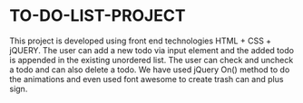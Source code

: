 # TO-DO-LIST-PROJECT
This project is developed using front end technologies HTML + CSS + jQUERY. The user can add a new todo via input element and the added todo is appended in the existing unordered list. The user can check and uncheck a todo and can also delete a todo. We have used jQuery On() method to do the animations and even used font awesome to create trash can and plus sign.
